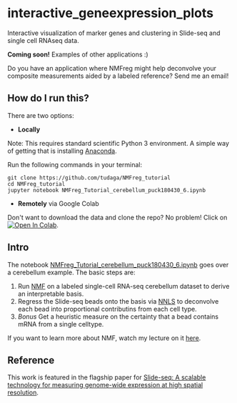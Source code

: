 # interactive_geneexpression_plots
Interactive visualization of marker genes and clustering in Slide-seq and single cell RNAseq data.

**Coming soon!** Examples of other applications :)

Do you have an application where NMFreg might help deconvolve your composite measurements aided by a labeled reference? Send me an email!

## How do I run this?
There are two options:
* **Locally**

Note: This requires standard scientific Python 3 environment. A simple way of getting that is installing [Anaconda](https://www.anaconda.com/distribution/#download-section).

Run the following commands in your terminal:
```
git clone https://github.com/tudaga/NMFreg_tutorial
cd NMFreg_tutorial
jupyter notebook NMFreg_Tutorial_cerebellum_puck180430_6.ipynb
```
* **Remotely** via Google Colab

Don't want to download the data and clone the repo? No problem! Click on <a href="https://colab.research.google.com/github.com/tudaga/interactive_gene_plots/blob/master/Interactive_plots_scRNAseq_Slideseq.ipynb" target="_parent"><img src="https://colab.research.google.com/assets/colab-badge.svg" alt="Open In Colab"/></a>.

## Intro 
The notebook [NMFreg_Tutorial_cerebellum_puck180430_6.ipynb](https://github.com/tudaga/NMFreg_tutorial/blob/master/NMFreg_Tutorial_cerebellum_puck180430_6.ipynb) goes over a cerebellum example. The basic steps are:
1. Run [NMF](https://en.wikipedia.org/wiki/Non-negative_matrix_factorization) on a labeled single-cell RNA-seq cerebellum dataset to derive an interpretable basis.
2. Regress the Slide-seq beads onto the basis via [NNLS](https://en.wikipedia.org/wiki/Non-negative_least_squares) to deconvolve each bead into proportional contributins from each cell type.
3. *Bonus* Get a heuristic measure on the certainty that a bead contains mRNA from a single celltype.

If you want to learn more about NMF, watch my lecture on it [here](https://www.youtube.com/watch?v=9f4Rwt0yqr4).

## Reference
This work is featured in the flagship paper for [Slide-seq: A scalable technology for measuring genome-wide expression at high spatial resolution](https://science.sciencemag.org/content/363/6434/1463).


